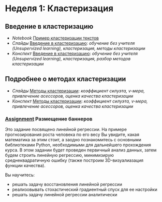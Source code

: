 # Неделя 1: Кластеризация
## Введение в кластеризацию
 * _Notebook_ [Пример кластеризации текстов](week_1/notebooks/TextsClusteringExample.ipynb)
 * _Слайды_ [Введение в кластеризацию](week_1/materials/1-1.Vvedenie_v_klasterizaciyu-Slides.pdf): _обучение без учителя (Unsupervized learning), кластеризация, методы кластеризации_
 * _Конспект_ [Введение в кластеризацию](week_1/materials/1-1.Vvedenie_v_klasterizaciyu.pdf): _обучение без учителя (Unsupervized learning), кластеризация, разбор методов кластеризации_

## Подробнее о методах кластеризации
 * _Слайды_ [Методы кластеризации](week_1/materials/1.2.Podrobnee_o_metodah_klasterizatsii_Slides.pdf): _коэффициент силуэта, v-мера, привлечение асессоров, оценка качества кластеризации_
 * _Конспект_ [Методы кластеризации](week_1/materials/1.2.Podrobnee_o_metodah_klasterizatsii.pdf): _коэффициент силуэта, v-мера, привлечение асессоров, оценка качества кластеризации_

### [Assignment](week_1/assigment_1/) Размещение баннеров
Это задание посвящено линейной регрессии. На примере прогнозирования роста человека по его весу Вы увидите, какая математика за этим стоит, а заодно познакомитесь с основными библиотеками Python, необходимыми для дальнейшего прохождения курса.
В этом задании будет проведен первичный анализ данных, затем будем строить линейную регрессию, минимизирую среднеквадратичную ошибку (также построим 3D-визуалиазация функции качества).

Вы научитесь:
 * решать задачу восстановления линейной регрессии
 * реализовывать стохастический градиентный спуск для ее настройки
 * решать задачу линейной регрессии аналитически
